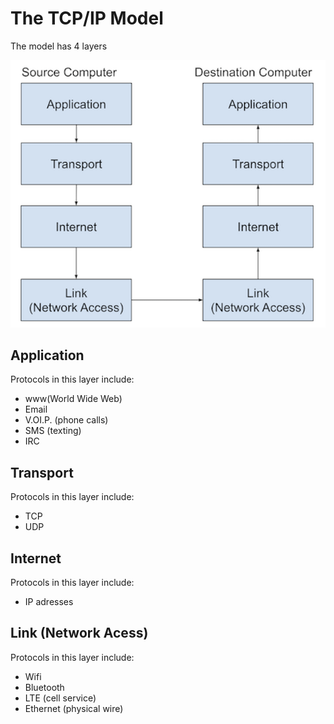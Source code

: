 # The TCP/IP Model 

The model has 4 layers 

![TCP/IP 4 Layer Model](../images/TCPIP-Graph-Medium.png "TCP/IP 4 Layer Model")

## Application 

Protocols in this layer include:

- www(World Wide Web)
- Email
- V.OI.P. (phone calls)
- SMS (texting)
- IRC

## Transport

Protocols in this layer include:

- TCP
- UDP

## Internet

Protocols in this layer include:

- IP adresses

## Link (Network Acess)

Protocols in this layer include:

- Wifi
- Bluetooth 
- LTE (cell service)
- Ethernet (physical wire)
